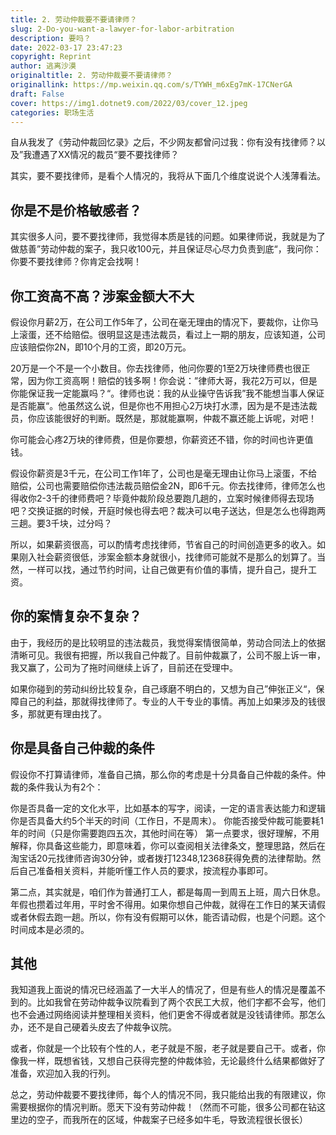 ```yaml
---
title: 2. 劳动仲裁要不要请律师？
slug: 2-Do-you-want-a-lawyer-for-labor-arbitration
description: 要吗？
date: 2022-03-17 23:47:23
copyright: Reprint
author: 逃离沙漠
originaltitle: 2. 劳动仲裁要不要请律师？
originallink: https://mp.weixin.qq.com/s/TYWH_m6xEg7mK-17CNerGA
draft: False
cover: https://img1.dotnet9.com/2022/03/cover_12.jpeg
categories: 职场生活
---
```


自从我发了《劳动仲裁回忆录》之后，不少网友都曾问过我：你有没有找律师？以及”我遭遇了XX情况的裁员“要不要找律师？

其实，要不要找律师，是看个人情况的，我将从下面几个维度说说个人浅薄看法。

## 你是不是价格敏感者？

其实很多人问，要不要找律师，我觉得本质是钱的问题。如果律师说，我就是为了做慈善”劳动仲裁的案子，我只收100元，并且保证尽心尽力负责到底“，我问你：你要不要找律师？你肯定会找啊！

## 你工资高不高？涉案金额大不大

假设你月薪2万，在公司工作5年了，公司在毫无理由的情况下，要裁你，让你马上滚蛋，还不给赔偿。很明显这是违法裁员，看过上一期的朋友，应该知道，公司应该赔偿你2N，即10个月的工资，即20万元。

20万是一个不是一个小数目。你去找律师，他问你要的1至2万块律师费也很正常，因为你工资高啊！赔偿的钱多啊！你会说：”律师大哥，我花2万可以，但是你能保证我一定能赢吗？“。律师也说：我的从业操守告诉我”我不能想当事人保证是否能赢“。他虽然这么说，但是你也不用担心2万块打水漂，因为是不是违法裁员，你应该能很好的判断。既然是，那就能赢啊，仲裁不赢还能上诉呢，对吧！

你可能会心疼2万块的律师费，但是你要想，你薪资还不错，你的时间也许更值钱。

假设你薪资是3千元，在公司工作1年了，公司也是毫无理由让你马上滚蛋，不给赔偿，公司也需要赔偿你违法裁员赔偿金2N，即6千元。你去找律师，律师怎么也得收你2-3千的律师费吧？毕竟仲裁阶段总要跑几趟的，立案时候律师得去现场吧？交换证据的时候，开庭时候也得去吧？裁决可以电子送达，但是怎么也得跑两三趟。要3千块，过分吗？

所以，如果薪资很高，可以酌情考虑找律师，节省自己的时间创造更多的收入。如果刚入社会薪资很低，涉案金额本身就很小，找律师可能就不是那么的划算了。当然，一样可以找，通过节约时间，让自己做更有价值的事情，提升自己，提升工资。

## 你的案情复杂不复杂？

由于，我经历的是比较明显的违法裁员，我觉得案情很简单，劳动合同法上的依据清晰可见。我很有把握，所以我自己仲裁了。目前仲裁赢了，公司不服上诉一审，我又赢了，公司为了拖时间继续上诉了，目前还在受理中。

如果你碰到的劳动纠纷比较复杂，自己琢磨不明白的，又想为自己”伸张正义“，保障自己的利益，那就得找律师了。专业的人干专业的事情。再加上如果涉及的钱很多，那就更有理由找了。

## 你是具备自己仲裁的条件

假设你不打算请律师，准备自己搞，那么你的考虑是十分具备自己仲裁的条件。仲裁的条件我认为有2个：

你是否具备一定的文化水平，比如基本的写字，阅读，一定的语言表达能力和逻辑
你是否具备大约5个半天的时间（工作日，不是周末）。
你能否接受仲裁可能要耗1年的时间（只是你需要跑四五次，其他时间在等）
第一点要求，很好理解，不用解释，你具备这些能力，即意味着，你可以查阅相关法律条文，整理思路，然后在淘宝话20元找律师咨询30分钟，或者拨打12348,12368获得免费的法律帮助。然后自己准备相关资料，并能听懂工作人员的要求，按流程办事即可。

第二点，其实就是，咱们作为普通打工人，都是每周一到周五上班，周六日休息。年假也攒着过年用，平时舍不得用。如果你想自己仲裁，就得在工作日的某天请假或者休假去跑一趟。所以，你有没有假期可以休，能否请动假，也是个问题。这个时间成本是必须的。

## 其他

我知道我上面说的情况已经涵盖了一大半人的情况了，但是有些人的情况是覆盖不到的。比如我曾在劳动仲裁争议院看到了两个农民工大叔，他们字都不会写，他们也不会通过网络阅读并整理相关资料，他们更舍不得或者就是没钱请律师。那怎么办，还不是自己硬着头皮去了仲裁争议院。

或者，你就是一个比较有个性的人，老子就是不服，老子就是要自己干。或者，你像我一样，既想省钱，又想自己获得完整的仲裁体验，无论最终什么结果都做好了准备，欢迎加入我的行列。

总之，劳动仲裁要不要找律师，每个人的情况不同，我只能给出我的有限建议，你需要根据你的情况判断。愿天下没有劳动仲裁！（然而不可能，很多公司都在钻这里边的空子，而我所在的区域，仲裁案子已经多如牛毛，导致流程很长很长）